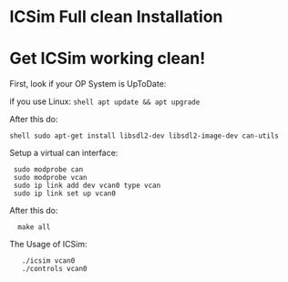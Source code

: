 # ICSim Full clean Installation 

# Get ICSim working clean!

First, look if your OP System is UpToDate:

  if you use Linux: ```shell apt update && apt upgrade               ```
  
After this do:
  
  ```shell sudo apt-get install libsdl2-dev libsdl2-image-dev can-utils                     ```
  
Setup a virtual can interface:

 ```
  sudo modprobe can
  sudo modprobe vcan
  sudo ip link add dev vcan0 type vcan
  sudo ip link set up vcan0 
  ```
  
After this do:

```
  make all     
```
  
The Usage of ICSim:

```
   ./icsim vcan0	
   ./controls vcan0 
```
